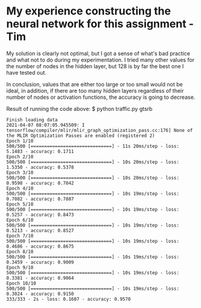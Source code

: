 # My experience constructing the neural network for this assignment - Tim

My solution is clearly not optimal, but I got a sense of what's bad practice and what not to do during my experimentation. I tried many other values for the number of nodes in the hidden layer, but 128 is by far the best one I have tested out.

In conclusion, values that are either too large or too small would not be ideal, in addition, if there are too many hidden layers regardless of their number of nodes or activation functions, the accuracy is going to decrease.

Result of running the code above:
$ python traffic.py gtsrb
```
Finish loading data
2021-04-07 08:07:05.945509: I tensorflow/compiler/mlir/mlir_graph_optimization_pass.cc:176] None of the MLIR Optimization Passes are enabled (registered 2)
Epoch 1/10
500/500 [==============================] - 11s 20ms/step - loss: 5.1483 - accuracy: 0.1711 
Epoch 2/10
500/500 [==============================] - 10s 20ms/step - loss: 1.5350 - accuracy: 0.5378
Epoch 3/10
500/500 [==============================] - 10s 20ms/step - loss: 0.9598 - accuracy: 0.7042
Epoch 4/10
500/500 [==============================] - 10s 19ms/step - loss: 0.7082 - accuracy: 0.7887
Epoch 5/10
500/500 [==============================] - 10s 19ms/step - loss: 0.5257 - accuracy: 0.8473
Epoch 6/10
500/500 [==============================] - 10s 19ms/step - loss: 0.5213 - accuracy: 0.8527
Epoch 7/10
500/500 [==============================] - 10s 19ms/step - loss: 0.4686 - accuracy: 0.8675
Epoch 8/10
500/500 [==============================] - 10s 19ms/step - loss: 0.3459 - accuracy: 0.9009
Epoch 9/10
500/500 [==============================] - 10s 19ms/step - loss: 0.3381 - accuracy: 0.9064
Epoch 10/10
500/500 [==============================] - 10s 19ms/step - loss: 0.3024 - accuracy: 0.9150
333/333 - 2s - loss: 0.1607 - accuracy: 0.9570
```